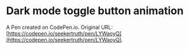 # Dark mode toggle button animation

A Pen created on CodePen.io. Original URL: [https://codepen.io/seekertruth/pen/LYWaoyQ](https://codepen.io/seekertruth/pen/LYWaoyQ).